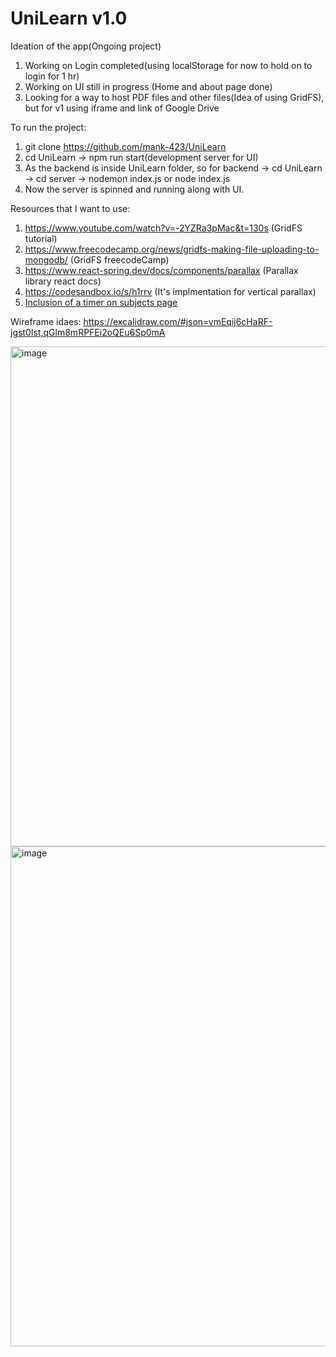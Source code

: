 # UniLearn v1.0
Ideation of the app(Ongoing project)
1. Working on Login completed(using localStorage for now to hold on to login for 1 hr)
2. Working on UI still in progress (Home and about page done)
3. Looking for a way to host PDF files and other files(Idea of using GridFS), but for v1 using iframe and link of Google Drive

To run the project:
1. git clone https://github.com/mank-423/UniLearn
2. cd UniLearn -> npm run start(development server for UI)
3. As the backend is inside UniLearn folder, so for backend -> cd UniLearn -> cd server -> nodemon index.js or node index.js
4. Now the server is spinned and running along with UI.

Resources that I want to use:
1. https://www.youtube.com/watch?v=-2YZRa3pMac&t=130s (GridFS tutorial)
2. https://www.freecodecamp.org/news/gridfs-making-file-uploading-to-mongodb/ (GridFS freecodeCamp)
3. https://www.react-spring.dev/docs/components/parallax (Parallax library react docs)
4. https://codesandbox.io/s/h1rrv (It's implmentation for vertical parallax)
5. [Inclusion of a timer on subjects page](https://dev.to/yuridevat/how-to-create-a-timer-with-react-7b9)

Wireframe idaes: https://excalidraw.com/#json=vmEqij6cHaRF-jgst0Ist,qGlm8mRPFEi2oQEu6Sp0mA

<img width="800" alt="image" src="https://github.com/mank-423/UniLearn/assets/96490105/b4509167-84ad-4f81-8638-a73eefd3e381">

<img width="800" alt="image" src="https://github.com/mank-423/UniLearn/assets/96490105/56ecb1ec-b240-4655-a2e5-04dbdd552c8d">

